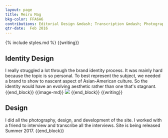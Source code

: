 ```yaml
---
layout: page
title: Meiru Mag
bkg-color: FFA6A6
contributions: Editorial Design &mdash; Transcription &mdash; Photography &mdash; Brand Identity
qtr-date:  Feb 2016
---
```

{% include styles.md %}
{{writing}}
## Identity Design

I really struggled a lot through the brand identity process. It was mainly hard because the topic is so personal. To best represent the subject, we needed a brand to show to nascent aspect of Asian-American culture. So the identity would have an evolving aesthetic rather than one that's stagnant.
{{end_block}}
{{image-md}}
![](https://canvas-files-prod.s3.amazonaws.com/uploads/f04df575-fd73-49fa-a4eb-10e9b85fcfdb/meiru-identity.png)
{{end_block}}
{{writing}}
## Design

I did all the photography, design, and development of the site. I worked with a friend to interview and transcribe all the interviews. Site is being released Summer 2017.
{{end_block}}

